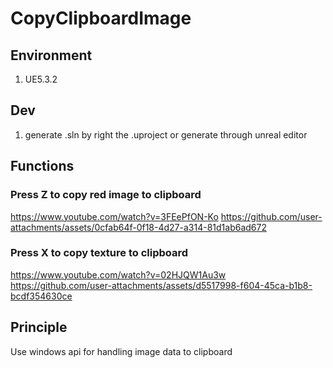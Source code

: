 # CopyClipboardImage

## Environment
1. UE5.3.2

## Dev
1. generate .sln by right the .uproject or generate through unreal editor

## Functions 
### Press Z to copy red image to clipboard
https://www.youtube.com/watch?v=3FEePfON-Ko
https://github.com/user-attachments/assets/0cfab64f-0f18-4d27-a314-81d1ab6ad672


### Press X to copy texture to clipboard
https://www.youtube.com/watch?v=02HJQW1Au3w
https://github.com/user-attachments/assets/d5517998-f604-45ca-b1b8-bcdf354630ce


## Principle
Use windows api for handling image data to clipboard 

